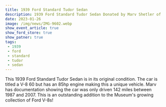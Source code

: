 ```yaml
---
title: 1939 Ford Standard Tudor Sedan
description: 1939 Ford Standard Tudor Sedan Donated by Marv Shetler of Oregon
date: 2023-01-26
image: /img/news/IMG-9602.webp
show_event_article: true
show_ford_store: true
show_patner: true
tags: 
 - 1939 
 - ford 
 - standard 
 - tudor 
 - sedan
---
```


This 1939 Ford Standard Tudor Sedan is in its original condition. The car is titled a V-8 60 but has an 85hp engine making this a unique vehicle. Marv has documentation showing the car was only driven 142 miles between 1987 and 2007. This is an outstanding addition to the Museum's growing collection of Ford V-8s!


